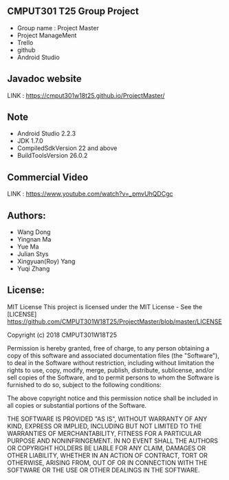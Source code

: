 ## CMPUT301 T25 Group Project

* Group name : Project Master 
* Project ManageMent
* Trello
* github
* Android Studio

## Javadoc website
LINK : https://cmput301w18t25.github.io/ProjectMaster/

## Note
* Android Studio 2.2.3
* JDK 1.7.0
* CompiledSdkVersion 22 and above 
* BuildToolsVersion 26.0.2

## Commercial Video
LINK : https://www.youtube.com/watch?v=_pmvUhQDCgc

## Authors:
* Wang Dong
* Yingnan Ma
* Yue Ma
* Julian Stys
* Xingyuan(Roy) Yang
* Yuqi Zhang


## License:
MIT License
This project is licensed under the MIT License - See the [LICENSE] https://github.com/CMPUT301W18T25/ProjectMaster/blob/master/LICENSE

Copyright (c) 2018 CMPUT301W18T25

Permission is hereby granted, free of charge, to any person obtaining a copy
of this software and associated documentation files (the "Software"), to deal
in the Software without restriction, including without limitation the rights
to use, copy, modify, merge, publish, distribute, sublicense, and/or sell
copies of the Software, and to permit persons to whom the Software is
furnished to do so, subject to the following conditions:

The above copyright notice and this permission notice shall be included in all
copies or substantial portions of the Software.

THE SOFTWARE IS PROVIDED "AS IS", WITHOUT WARRANTY OF ANY KIND, EXPRESS OR
IMPLIED, INCLUDING BUT NOT LIMITED TO THE WARRANTIES OF MERCHANTABILITY,
FITNESS FOR A PARTICULAR PURPOSE AND NONINFRINGEMENT. IN NO EVENT SHALL THE
AUTHORS OR COPYRIGHT HOLDERS BE LIABLE FOR ANY CLAIM, DAMAGES OR OTHER
LIABILITY, WHETHER IN AN ACTION OF CONTRACT, TORT OR OTHERWISE, ARISING FROM,
OUT OF OR IN CONNECTION WITH THE SOFTWARE OR THE USE OR OTHER DEALINGS IN THE
SOFTWARE.
